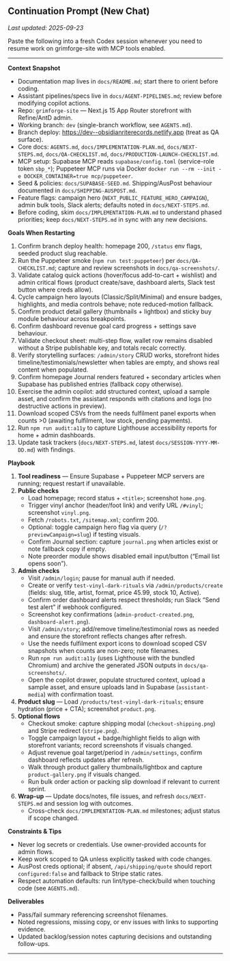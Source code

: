 ## Continuation Prompt (New Chat)

_Last updated: 2025-09-23_

Paste the following into a fresh Codex session whenever you need to resume work on grimforge-site with MCP tools enabled.

---

**Context Snapshot**
- Documentation map lives in `docs/README.md`; start there to orient before coding.
- Assistant pipelines/specs live in `docs/AGENT-PIPELINES.md`; review before modifying copilot actions.
- Repo: `grimforge-site` — Next.js 15 App Router storefront with Refine/AntD admin.
- Working branch: `dev` (single-branch workflow, see `AGENTS.md`).
- Branch deploy: https://dev--obsidianriterecords.netlify.app (treat as QA surface).
- Core docs: `AGENTS.md`, `docs/IMPLEMENTATION-PLAN.md`, `docs/NEXT-STEPS.md`, `docs/QA-CHECKLIST.md`, `docs/PRODUCTION-LAUNCH-CHECKLIST.md`.
- MCP setup: Supabase MCP reads `supabase/config.toml` (service-role token `sbp_*`); Puppeteer MCP runs via Docker `docker run --rm --init -e DOCKER_CONTAINER=true mcp/puppeteer`.
- Seed & policies: `docs/SUPABASE-SEED.md`. Shipping/AusPost behaviour documented in `docs/SHIPPING-AUSPOST.md`.
- Feature flags: campaign hero (`NEXT_PUBLIC_FEATURE_HERO_CAMPAIGN`), admin bulk tools, Slack alerts; defaults noted in `docs/NEXT-STEPS.md`.
- Before coding, skim `docs/IMPLEMENTATION-PLAN.md` to understand phased priorities; keep `docs/NEXT-STEPS.md` in sync with any new decisions.

**Goals When Restarting**
1. Confirm branch deploy health: homepage 200, `/status` env flags, seeded product slug reachable.
2. Run the Puppeteer smoke (`npm run test:puppeteer`) per `docs/QA-CHECKLIST.md`; capture and review screenshots in `docs/qa-screenshots/`.
3. Validate catalog quick actions (hover/focus add-to-cart + wishlist) and admin critical flows (product create/save, dashboard alerts, Slack test button where creds allow).
4. Cycle campaign hero layouts (Classic/Split/Minimal) and ensure badges, highlights, and media controls behave; note reduced-motion fallback.
5. Confirm product detail gallery (thumbnails + lightbox) and sticky buy module behaviour across breakpoints.
6. Confirm dashboard revenue goal card progress + settings save behaviour.
7. Validate checkout sheet: multi-step flow, wallet row remains disabled without a Stripe publishable key, and totals recalc correctly.
8. Verify storytelling surfaces: `/admin/story` CRUD works, storefront hides timeline/testimonials/newsletter when tables are empty, and shows real content when populated.
9. Confirm homepage Journal renders featured + secondary articles when Supabase has published entries (fallback copy otherwise).
10. Exercise the admin copilot: add structured context, upload a sample asset, and confirm the assistant responds with citations and logs (no destructive actions in preview).
11. Download scoped CSVs from the needs fulfilment panel exports when counts >0 (awaiting fulfilment, low stock, pending payments).
12. Run `npm run audit:a11y` to capture Lighthouse accessibility reports for home + admin dashboards.
13. Update task trackers (`docs/NEXT-STEPS.md`, latest `docs/SESSION-YYYY-MM-DD.md`) with findings.

**Playbook**
1. **Tool readiness** — Ensure Supabase + Puppeteer MCP servers are running; request restart if unavailable.
2. **Public checks**
   - Load homepage; record status + `<title>`; screenshot `home.png`.
   - Trigger vinyl anchor (header/foot link) and verify URL `/#vinyl`; screenshot `vinyl.png`.
   - Fetch `/robots.txt`, `/sitemap.xml`; confirm 200.
   - Optional: toggle campaign hero flag via query (`/?previewCampaign=slug`) if testing visuals.
   - Confirm Journal section: capture `journal.png` when articles exist or note fallback copy if empty.
   - Note preorder module shows disabled email input/button (“Email list opens soon”).
3. **Admin checks**
   - Visit `/admin/login`; pause for manual auth if needed.
   - Create or verify `test-vinyl-dark-rituals` via `/admin/products/create` (fields: slug, title, artist, format, price 45.99, stock 10, Active).
   - Confirm order dashboard alerts respect thresholds; run Slack “Send test alert” if webhook configured.
   - Screenshot key confirmations (`admin-product-created.png`, `dashboard-alert.png`).
   - Visit `/admin/story`; add/remove timeline/testimonial rows as needed and ensure the storefront reflects changes after refresh.
   - Use the needs fulfilment export icons to download scoped CSV snapshots when counts are non-zero; note filenames.
   - Run `npm run audit:a11y` (uses Lighthouse with the bundled Chromium) and archive the generated JSON outputs in `docs/qa-screenshots/`.
   - Open the copilot drawer, populate structured context, upload a sample asset, and ensure uploads land in Supabase (`assistant-media`) with confirmation toast.
4. **Product slug** — Load `/products/test-vinyl-dark-rituals`; ensure hydration (price + CTA); screenshot `product.png`.
5. **Optional flows**
   - Checkout smoke: capture shipping modal (`checkout-shipping.png`) and Stripe redirect (`stripe.png`).
   - Toggle campaign layout + badge/highlight fields to align with storefront variants; record screenshots if visuals changed.
   - Adjust revenue goal target/period in `/admin/settings`, confirm dashboard reflects updates after refresh.
   - Walk through product gallery thumbnails/lightbox and capture `product-gallery.png` if visuals changed.
   - Run bulk order action or packing slip download if relevant to current sprint.
6. **Wrap-up** — Update docs/notes, file issues, and refresh `docs/NEXT-STEPS.md` and session log with outcomes.
   - Cross-check `docs/IMPLEMENTATION-PLAN.md` milestones; adjust status if scope changed.

**Constraints & Tips**
- Never log secrets or credentials. Use owner-provided accounts for admin flows.
- Keep work scoped to QA unless explicitly tasked with code changes.
- AusPost creds optional; if absent, `/api/shipping/quote` should report `configured:false` and fallback to Stripe static rates.
- Respect automation defaults: run lint/type-check/build when touching code (see `AGENTS.md`).

**Deliverables**
- Pass/fail summary referencing screenshot filenames.
- Noted regressions, missing copy, or env issues with links to supporting evidence.
- Updated backlog/session notes capturing decisions and outstanding follow-ups.

---
